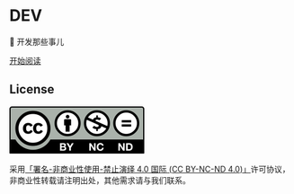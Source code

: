# DEV

🙈 开发那些事儿

[开始阅读](https://dev.nofwl.com)

## License

![license](src/icons/license.svg)

采用[「署名-非商业性使用-禁止演绎 4.0 国际 (CC BY-NC-ND 4.0)」](https://creativecommons.org/licenses/by-nc-nd/4.0/deed.en)许可协议，非商业性转载请注明出处，其他需求请与我们联系。
